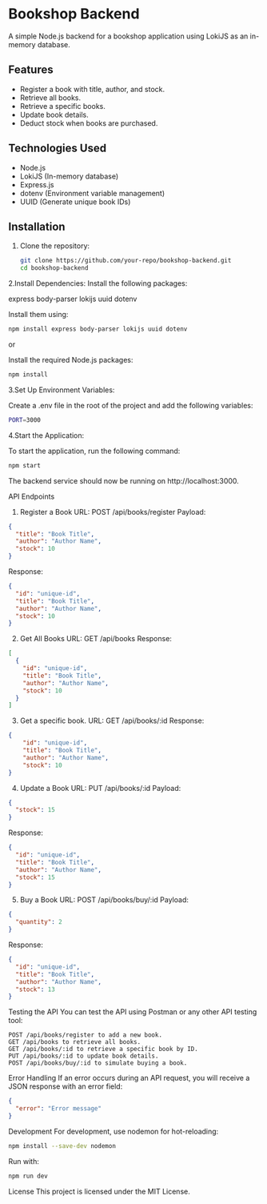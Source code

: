 # Bookshop Backend

A simple Node.js backend for a bookshop application using LokiJS as an in-memory database.

## Features
- Register a book with title, author, and stock.
- Retrieve all books.
- Retrieve a specific books.
- Update book details.
- Deduct stock when books are purchased.

## Technologies Used
- Node.js
- LokiJS (In-memory database)
- Express.js
- dotenv (Environment variable management)
- UUID (Generate unique book IDs)

## Installation

1. Clone the repository:
   ```bash
   git clone https://github.com/your-repo/bookshop-backend.git
   cd bookshop-backend
   ```
2.Install Dependencies:
Install the following packages:

express
body-parser
lokijs
uuid
dotenv

Install them using:
```bash
npm install express body-parser lokijs uuid dotenv
 ```
or

Install the required Node.js packages:

 ```bash
npm install
 ```
3.Set Up Environment Variables:

Create a .env file in the root of the project and add the following variables:

```bash
PORT=3000
```

4.Start the Application:

To start the application, run the following command:

```bash
npm start
```
The backend service should now be running on http://localhost:3000.

API Endpoints
1. Register a Book
URL: POST /api/books/register
Payload:

```json
{
  "title": "Book Title",
  "author": "Author Name",
  "stock": 10
}
```
Response:
```json
{
  "id": "unique-id",
  "title": "Book Title",
  "author": "Author Name",
  "stock": 10
}
```

2. Get All Books
URL: GET /api/books
Response:

```json
[
  {
    "id": "unique-id",
    "title": "Book Title",
    "author": "Author Name",
    "stock": 10
  }
]
```
3. Get a specific book.
URL: GET /api/books/:id
Response:

```json
{
    "id": "unique-id",
    "title": "Book Title",
    "author": "Author Name",
    "stock": 10
}

```

4. Update a Book
URL: PUT /api/books/:id
Payload:

```json
{
  "stock": 15
}
```
Response:

```json
{
  "id": "unique-id",
  "title": "Book Title",
  "author": "Author Name",
  "stock": 15
}
```
5. Buy a Book
URL: POST /api/books/buy/:id
Payload:

```json
{
  "quantity": 2
}
```
Response:

```json
{
  "id": "unique-id",
  "title": "Book Title",
  "author": "Author Name",
  "stock": 13
}
```

Testing the API
You can test the API using Postman or any other API testing tool:
```
POST /api/books/register to add a new book.
GET /api/books to retrieve all books.
GET /api/books/:id to retrieve a specific book by ID.
PUT /api/books/:id to update book details.
POST /api/books/buy/:id to simulate buying a book.
```
Error Handling
If an error occurs during an API request, you will receive a JSON response with an error field:

```json
{
  "error": "Error message"
}
```
Development
For development, use nodemon for hot-reloading:
```bash
npm install --save-dev nodemon
```
Run with:
```bash
npm run dev
```

License
This project is licensed under the MIT License.
